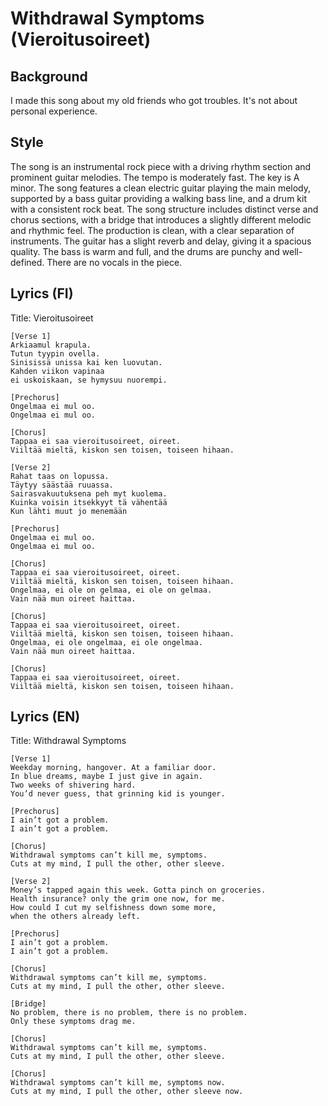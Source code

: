 # Withdrawal Symptoms (Vieroitusoireet)

## Background
I made this song about my old friends who got troubles. It's not about personal experience.

## Style
The song is an instrumental rock piece with a driving rhythm section and prominent guitar melodies.
The tempo is moderately fast.
The key is A minor.
The song features a clean electric guitar playing the main melody, supported by a bass guitar providing a walking bass line, and a drum kit with a consistent rock beat.
The song structure includes distinct verse and chorus sections, with a bridge that introduces a slightly different melodic and rhythmic feel.
The production is clean, with a clear separation of instruments.
The guitar has a slight reverb and delay, giving it a spacious quality.
The bass is warm and full, and the drums are punchy and well-defined. There are no vocals in the piece.


## Lyrics (FI)
Title: Vieroitusoireet

```
[Verse 1]
Arkiaamul krapula.
Tutun tyypin ovella.
Sinisissä unissa kai ken luovutan.
Kahden viikon vapinaa 
ei uskoiskaan, se hymysuu nuorempi.

[Prechorus]
Ongelmaa ei mul oo.
Ongelmaa ei mul oo.

[Chorus]
Tappaa ei saa vieroitusoireet, oireet.
Viiltää mieltä, kiskon sen toisen, toiseen hihaan.

[Verse 2]
Rahat taas on lopussa.
Täytyy säästää ruuassa.
Sairasvakuutuksena peh myt kuolema.
Kuinka voisin itsekkyyt tä vähentää
Kun lähti muut jo menemään

[Prechorus]
Ongelmaa ei mul oo.
Ongelmaa ei mul oo.

[Chorus]
Tappaa ei saa vieroitusoireet, oireet.
Viiltää mieltä, kiskon sen toisen, toiseen hihaan. 
Ongelmaa, ei ole on gelmaa, ei ole on gelmaa.
Vain nää mun oireet haittaa. 

[Chorus]
Tappaa ei saa vieroitusoireet, oireet.
Viiltää mieltä, kiskon sen toisen, toiseen hihaan. 
Ongelmaa, ei ole ongelmaa, ei ole ongelmaa.
Vain nää mun oireet haittaa. 

[Chorus]
Tappaa ei saa vieroitusoireet, oireet.
Viiltää mieltä, kiskon sen toisen, toiseen hihaan. 
```





## Lyrics (EN)
Title: Withdrawal Symptoms

```
[Verse 1]
Weekday morning, hangover. At a familiar door.
In blue dreams, maybe I just give in again.
Two weeks of shivering hard.
You’d never guess, that grinning kid is younger.

[Prechorus]
I ain’t got a problem.
I ain’t got a problem.

[Chorus]
Withdrawal symptoms can’t kill me, symptoms.
Cuts at my mind, I pull the other, other sleeve.

[Verse 2]
Money’s tapped again this week. Gotta pinch on groceries.
Health insurance? only the grim one now, for me.
How could I cut my selfishness down some more,
when the others already left.

[Prechorus]
I ain’t got a problem.
I ain’t got a problem.

[Chorus]
Withdrawal symptoms can’t kill me, symptoms.
Cuts at my mind, I pull the other, other sleeve.

[Bridge]
No problem, there is no problem, there is no problem.
Only these symptoms drag me.

[Chorus]
Withdrawal symptoms can’t kill me, symptoms.
Cuts at my mind, I pull the other, other sleeve.

[Chorus]
Withdrawal symptoms can’t kill me, symptoms now.
Cuts at my mind, I pull the other, other sleeve now.
```
